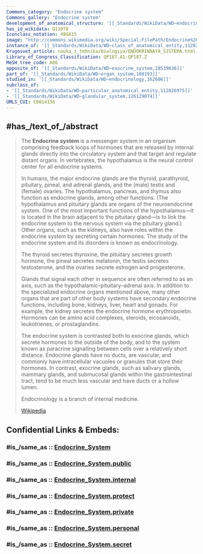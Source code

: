 ```yaml
---
Commons_category: "Endocrine system"
Commons_gallery: "Endocrine system"
development_of_anatomical_structure: '[[_Standards/WikiData/WD~endocrine_system_development,21425993]]'
has_id_wikidata: Q11078
Iconclass_notation: 49G615
image: "http://commons.wikimedia.org/wiki/Special:FilePath/Endocrine%20English.svg"
instance_of: '[[_Standards/WikiData/WD~class_of_anatomical_entity,112826905]]'
Krugosvet_article: nauka_i_tehnika/biologiya/ENDOKRINNAYA_SISTEMA.html
Library_of_Congress_Classification: QP187.A1-QP187.Z
MeSH_tree_code: A06
opposite_of: '[[_Standards/WikiData/WD~exocrine_system,28539636]]'
part_of: '[[_Standards/WikiData/WD~organ_system,188193]]'
studied_in: '[[_Standards/WikiData/WD~endocrinology,162606]]'
subclass_of:
- '[[_Standards/WikiData/WD~particular_anatomical_entity,112826975]]'
- '[[_Standards/WikiData/WD~glandular_system,126129074]]'
UMLS_CUI: C0014136
---
```


## #has_/text_of_/abstract 

> The **Endocrine system** is a messenger system in an organism comprising feedback loops of hormones that are released by internal glands directly into the circulatory system and that target and regulate distant organs. In vertebrates, the hypothalamus is the neural control center for all endocrine systems.
>
> In humans, the major endocrine glands are the thyroid, parathyroid, pituitary, pineal, and adrenal glands, and the (male) testis and (female) ovaries. The hypothalamus, pancreas, and thymus also function as endocrine glands, among other functions. (The hypothalamus and pituitary glands are organs of the neuroendocrine system. One of the most important functions of the hypothalamus—it is located in the brain adjacent to the pituitary gland—is to link the endocrine system to the nervous system via the pituitary gland.) Other organs, such as the kidneys, also have roles within the endocrine system by secreting certain hormones. The study of the endocrine system and its disorders is known as endocrinology.
>
> The thyroid secretes thyroxine, the pituitary secretes growth hormone, the pineal secretes melatonin, the testis secretes testosterone, and the ovaries secrete estrogen and progesterone.
>
> Glands that signal each other in sequence are often referred to as an axis, such as the hypothalamic–pituitary–adrenal axis. In addition to the specialized endocrine organs mentioned above, many other organs that are part of other body systems have secondary endocrine functions, including bone, kidneys, liver, heart and gonads. For example, the kidney secretes the endocrine hormone erythropoietin. Hormones can be amino acid complexes, steroids, eicosanoids, leukotrienes, or prostaglandins.
>
> The endocrine system is contrasted both to exocrine glands, which secrete hormones to the outside of the body, and to the system known as  paracrine signalling between cells over a relatively short distance. Endocrine glands have no ducts, are vascular, and commonly have intracellular vacuoles or granules that store their hormones. In contrast, exocrine glands, such as salivary glands, mammary glands, and submucosal glands within the gastrointestinal tract, tend to be much less vascular and have ducts or a hollow lumen.
>
> Endocrinology is a branch of internal medicine.
>
> [Wikipedia](https://en.wikipedia.org/wiki/Endocrine%20system)


## Confidential Links & Embeds: 

### #is_/same_as :: [Endocrine_System](/_Standards/bio/Medicine/Anatomy/Endocrine_System.md) 

### #is_/same_as :: [Endocrine_System.public](/_public/bio/Medicine/Anatomy/Endocrine_System.public.md) 

### #is_/same_as :: [Endocrine_System.internal](/_internal/bio/Medicine/Anatomy/Endocrine_System.internal.md) 

### #is_/same_as :: [Endocrine_System.protect](/_protect/bio/Medicine/Anatomy/Endocrine_System.protect.md) 

### #is_/same_as :: [Endocrine_System.private](/_private/bio/Medicine/Anatomy/Endocrine_System.private.md) 

### #is_/same_as :: [Endocrine_System.personal](/_personal/bio/Medicine/Anatomy/Endocrine_System.personal.md) 

### #is_/same_as :: [Endocrine_System.secret](/_secret/bio/Medicine/Anatomy/Endocrine_System.secret.md)

